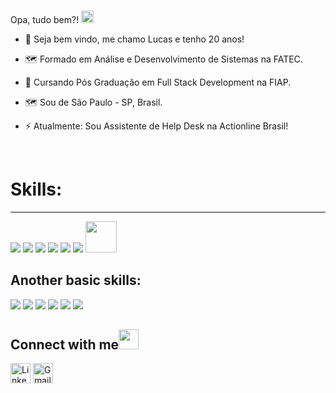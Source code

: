 ### 
<!-- <img src="https://github.com/TheDudeThatCode/TheDudeThatCode/blob/master/Assets/Hi.gif" width="10px">   -->
Opa, tudo bem?! 
<img src="https://cdn.jsdelivr.net/gh/devicons/devicon/icons/devicon/devicon-original.svg" width="20px"/>


- 🔭 Seja bem vindo, me chamo Lucas e tenho 20 anos!
- 🗺️ Formado em Análise e Desenvolvimento de Sistemas na FATEC.
- 🌱 Cursando Pós Graduação em Full Stack Development na FIAP.
- 🗺️ Sou de São Paulo - SP, Brasil. 
- ⚡ Atualmente: Sou Assistente de Help Desk na Actionline Brasil!

  <div><br>
<h1>Skills:</h1><hr>
    <img src="https://img.icons8.com/color/48/000000/html-5--v1.png"/>
    <img src="https://img.icons8.com/color/48/000000/css3.png"/>
    <img src="https://img.icons8.com/color-glass/48/000000/python.png"/>
    <img src="https://img.icons8.com/color/48/000000/bootstrap.png"/>
    <img src="https://img.icons8.com/officel/40/undefined/php-logo.png"/>   
    <img src="https://img.icons8.com/color/48/000000/flutter.png"/>
   <!-- <img src="https://img.icons8.com/color/48/000000/sql.png"/> -->
    <img src="https://cdn.jsdelivr.net/gh/devicons/devicon/icons/mysql/mysql-original-wordmark.svg" width="50px" />
  
    
## Another basic skills:
  <img src="https://img.icons8.com/fluency/48/000000/microsoft-excel-2019.png"/> <img src="https://img.icons8.com/color/48/000000/ms-powerpoint--v1.png"/> <img src="https://img.icons8.com/fluency/48/000000/microsoft-word-2019.png"/> <img src="https://img.icons8.com/color/48/000000/windows-10.png"/>
  <img src="https://img.icons8.com/color/48/000000/visual-studio-code-2019.png"/>
  <img src="https://img.icons8.com/color/48/000000/adobe-photoshop--v1.png"/> 
  
 ## Connect with me<img src="https://github.com/TheDudeThatCode/TheDudeThatCode/blob/master/Assets/Handshake.gif" height="32px">
  

  [<img src="https://github.com/TheDudeThatCode/TheDudeThatCode/blob/master/Assets/Linkedin.svg" alt="Linkedin Logo" width="32">](https://www.linkedin.com/in/lucas-ac/)
  [<img src="https://github.com/TheDudeThatCode/TheDudeThatCode/blob/master/Assets/Gmail.svg" alt="Gmail logo" height="32">](mailto:lucas.cwtch@gmail.com)
  </div>
